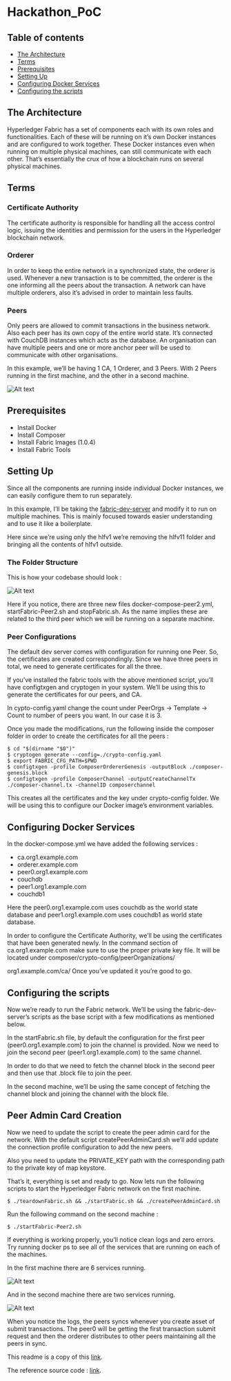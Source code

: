 # Hackathon_PoC

## Table of contents
* [The Architecture](#the-architecture)
* [Terms](#terms)
* [Prerequisites](#prerequisites)
* [Setting Up](#setting-up)
* [Configuring Docker Services](#configuring-docker-services)
* [Configuring the scripts](#configuring-the-scripts)

## The Architecture
Hyperledger Fabric has a set of components each with its own roles and functionalities. Each of these will be running on it’s own Docker instances and are configured to work together. These Docker instances even when running on multiple physical machines, can still communicate with each other. That’s essentially the crux of how a blockchain runs on several physical machines.
	
## Terms
### Certificate Authority
The certificate authority is responsible for handling all the access control logic, issuing the identities and permission for the users in the Hyperledger blockchain network.

### Orderer
In order to keep the entire network in a synchronized state, the orderer is used. Whenever a new transaction is to be committed, the orderer is the one informing all the peers about the transaction. A network can have multiple orderers, also it’s advised in order to maintain less faults.

### Peers
Only peers are allowed to commit transactions in the business network. Also each peer has its own copy of the entire world state. It’s connected with CouchDB instances which acts as the database. An organisation can have multiple peers and one or more anchor peer will be used to communicate with other organisations.

In this example, we’ll be having 1 CA, 1 Orderer, and 3 Peers. With 2 Peers running in the first machine, and the other in a second machine.

![Alt text](images/1.png)

## Prerequisites
* Install Docker
* Install Composer
* Install Fabric Images (1.0.4)
* Install Fabric Tools

## Setting Up
Since all the components are running inside individual Docker instances, we can easily configure them to run separately.

In this example, I’ll be taking the [fabric-dev-server](https://raw.githubusercontent.com/hyperledger/composer-tools/master/packages/fabric-dev-servers/fabric-dev-servers.tar.gz) and modify it to run on multiple machines. This is mainly focused towards easier understanding and to use it like a boilerplate.

Here since we’re using only the hlfv1 we’re removing the hlfv11 folder and bringing all the contents of hlfv1 outside.

### The Folder Structure
This is how your codebase should look :

![Alt text](images/2.png)

Here if you notice, there are three new files docker-compose-peer2.yml, startFabric-Peer2.sh and stopFabric.sh. As the name implies these are related to the third peer which we will be running on a separate machine.

### Peer Configurations

The default dev server comes with configuration for running one Peer. So, the certificates are created correspondingly. Since we have three peers in total, we need to generate certificates for all the three.

If you’ve installed the fabric tools with the above mentioned script, you’ll have configtxgen and cryptogen in your system. We’ll be using this to generate the certificates for our peers, and CA.

In cypto-config.yaml change the count under PeerOrgs → Template → Count to number of peers you want. In our case it is 3.

Once you made the modifications, run the following inside the composer folder in order to create the certificates for all the peers :

```
$ cd "$(dirname "$0")"
$ cryptogen generate --config=./crypto-config.yaml
$ export FABRIC_CFG_PATH=$PWD
$ configtxgen -profile ComposerOrdererGenesis -outputBlock ./composer-genesis.block
$ configtxgen -profile ComposerChannel -outputCreateChannelTx ./composer-channel.tx -channelID composerchannel
```

This creates all the certificates and the key under crypto-config folder. We will be using this to configure our Docker image’s environment variables.

## Configuring Docker Services
In the docker-compose.yml we have added the following services :

* ca.org1.example.com
* orderer.example.com
* peer0.org1.example.com
* couchdb
* peer1.org1.example.com
* couchdb1

Here the peer0.org1.example.com uses couchdb as the world state database and peer1.org1.example.com uses couchdb1 as world state database.

In order to configure the Certificate Authority, we’ll be using the certificates that have been generated newly. In the command section of ca.org1.example.com make sure to use the proper private key file. It will be located under composer/crypto-config/peerOrganizations/

org1.example.com/ca/ Once you’ve updated it you’re good to go.

## Configuring the scripts
Now we’re ready to run the Fabric network. We’ll be using the fabric-dev-server’s scripts as the base script with a few modifications as mentioned below.

In the startFabric.sh file, by default the configuration for the first peer (peer0.org1.example.com) to join the channel is provided. Now we need to join the second peer (peer1.org1.example.com) to the same channel.

In order to do that we need to fetch the channel block in the second peer and then use that .block file to join the peer.

In the second machine, we’ll be using the same concept of fetching the channel block and joining the channel with the block file.

## Peer Admin Card Creation
Now we need to update the script to create the peer admin card for the network. With the default script createPeerAdminCard.sh we’ll add update the connection profile configuration to add the new peers.

Also you need to update the PRIVATE_KEY path with the corresponding path to the private key of map keystore.

That’s it, everything is set and ready to go. Now lets run the following scripts to start the Hyperledger Fabric network on the first machine.

```
$ ./teardownFabric.sh && ./startFabric.sh && ./createPeerAdminCard.sh
```

Run the following command on the second machine :

```
$ ./startFabric-Peer2.sh
```

If everything is working properly, you’ll notice clean logs and zero errors. Try running docker ps to see all of the services that are running on each of the machines.

In the first machine there are 6 services running.

![Alt text](images/3.png)

And in the second machine there are two services running.

![Alt text](images/4.png)

When you notice the logs, the peers syncs whenever you create asset of submit transactions. The peer0 will be getting the first transaction submit request and then the orderer distributes to other peers maintaining all the peers in sync.

This readme is a copy of this [link](https://www.skcript.com/svr/setting-up-a-blockchain-business-network-with-hyperledger-fabric-and-composer-running-in-multiple-physical-machine/).

The reference source code : [link](https://github.com/varun-raj/fabric-dev-servers-multipeer).